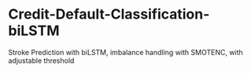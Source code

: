# Credit-Default-Classification-biLSTM
Stroke Prediction with biLSTM, imbalance handling with SMOTENC, with adjustable threshold

